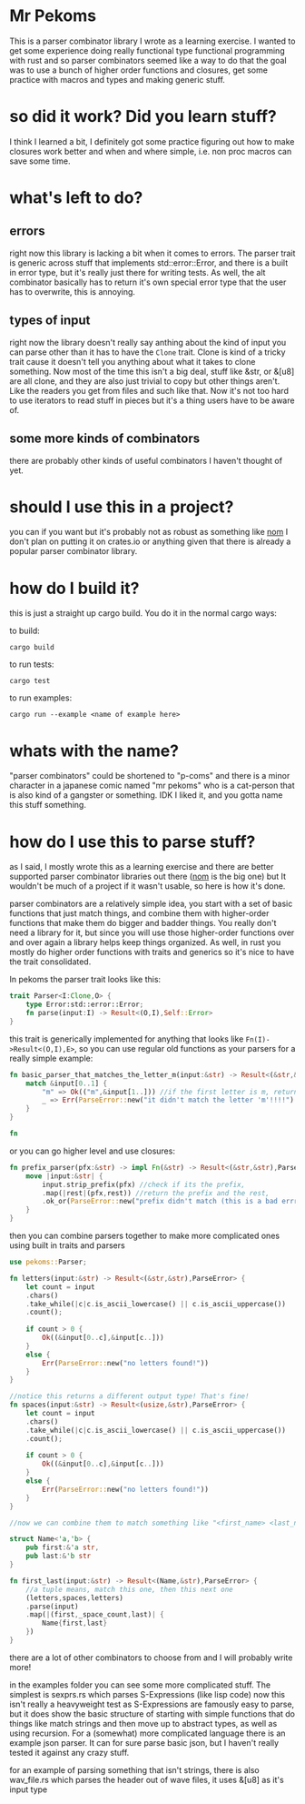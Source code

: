 Mr Pekoms
=========

This is a parser combinator library I wrote as a learning exercise. I wanted to get some experience doing
really functional type functional programming with rust and so parser combinators seemed like a way to do that
the goal was to use a bunch of higher order functions and closures, get some practice with macros and types and making
generic stuff.

# so did it work? Did you learn stuff?

I think I learned a bit, I definitely got some practice figuring out how to make closures work better
and when and where simple, i.e. non proc macros can save some time.

# what's left to do?

## errors
right now this library is lacking a bit when it comes to errors. The parser trait is generic across stuff that implements
std::error::Error, and there is a built in error type, but it's really just there for writing tests. As well, the alt combinator
basically has to return it's own special error type that the user has to overwrite, this is annoying.

## types of input
right now the library doesn't really say anthing about the kind of input you can parse other than it has to have the
`Clone` trait. Clone is kind of a tricky trait cause it doesn't tell you anything about what it takes to clone something.
Now most of the time this isn't a big deal, stuff like &str, or &[u8] are all clone, and they are also just trivial to copy
but other things aren't. Like the readers you get from files and such like that. Now it's not too hard to use iterators to read stuff
in pieces but it's a thing users have to be aware of.

## some more kinds of combinators
there are probably other kinds of useful combinators I haven't thought of yet.


# should I use this in a project?
you can if you want but it's probably not as robust as something like [nom](https://github.com/rust-bakery/nom)
I don't plan on putting it on crates.io or anything given that there is already a popular parser combinator library.

# how do I build it?
this is just a straight up cargo build. You do it in the normal cargo ways:

to build:
```
cargo build
```

to run tests:
```
cargo test
```

to run examples:
```
cargo run --example <name of example here>
```

# whats with the name?

"parser combinators" could be shortened to "p-coms" and there is a minor character in a japanese comic named "mr pekoms"
who is a cat-person that is also kind of a gangster or something. IDK I liked it, and you gotta name this stuff something.

# how do I use this to parse stuff?
as I said, I mostly wrote this as a learning exercise and there are better supported parser combinator libraries out there ([nom](https://github.com/rust-bakery/nom) is the big one) but It wouldn't be much of a project if it wasn't usable, so here is how it's done.

parser combinators are a relatively simple idea, you start with a set of basic functions that just match things, and combine
them with higher-order functions that make them do bigger and badder things. You really don't need a library for it, but
since you will use those higher-order functions over and over again a library helps keep things organized. As well, in rust
you mostly do higher order functions with traits and generics so it's nice to have the trait consolidated.

In pekoms the parser trait looks like this:

```rust
trait Parser<I:Clone,O> {
    type Error:std::error::Error;
    fn parse(input:I) -> Result<(O,I),Self::Error>
}
```

this trait is generically implemented for anything that looks like `Fn(I)->Result<(O,I),E>`, so you can use
regular old functions as your parsers for a really simple example:

```rust
fn basic_parser_that_matches_the_letter_m(input:&str) -> Result<(&str,&str),ParseError> {
    match &input[0..1] {
        "m" => Ok(("m",&input[1..])) //if the first letter is m, return it, and the rest of the input string
        _ => Err(ParseError::new("it didn't match the letter 'm'!!!!")
    }
}

fn 
```

or you can go higher level and use closures:

```rust
fn prefix_parser(pfx:&str) -> impl Fn(&str) -> Result<(&str,&str),ParseError> {
    move |input:&str| {
        input.strip_prefix(pfx) //check if its the prefix,
        .map(|rest|(pfx,rest)) //return the prefix and the rest,
        .ok_or(ParseError::new("prefix didn't match (this is a bad errror!)"))
    }
}
```

then you can combine parsers together to make more complicated ones using built in
traits and parsers
```rust
use pekoms::Parser;

fn letters(input:&str) -> Result<(&str,&str),ParseError> {
    let count = input
    .chars()
    .take_while(|c|c.is_ascii_lowercase() || c.is_ascii_uppercase())
    .count();
   
    if count > 0 {
        Ok((&input[0..c],&input[c..]))
    }
    else {
        Err(ParseError::new("no letters found!"))
    }
}

//notice this returns a different output type! That's fine!
fn spaces(input:&str) -> Result<(usize,&str),ParseError> {
    let count = input
    .chars()
    .take_while(|c|c.is_ascii_lowercase() || c.is_ascii_uppercase())
    .count();
   
    if count > 0 {
        Ok((&input[0..c],&input[c..]))
    }
    else {
        Err(ParseError::new("no letters found!"))
    }
}

//now we can combine them to match something like "<first_name> <last_name>"

struct Name<'a,'b> {
    pub first:&'a str,
    pub last:&'b str
}

fn first_last(input:&str) -> Result<(Name,&str),ParseError> {
    //a tuple means, match this one, then this next one
    (letters,spaces,letters)
    .parse(input)
    .map(|(first,_space_count,last)| {
        Name{first,last}
    })
}
```

there are a lot of other combinators to choose from and I will probably write more!

in the 
examples folder you can see some more complicated stuff. The simplest is sexprs.rs which parses S-Expressions (like lisp code) now this
isn't really a heavyweight test as S-Expressions are famously easy to parse, but it does show the basic structure of 
starting with simple functions that do things like match strings and then move up to abstract types, as well as using recursion.
For a (somewhat) more complicated language there is an example json parser. It can for sure parse basic json, but I haven't really tested it 
against any crazy stuff.

for an example of parsing something that isn't strings, there is also wav_file.rs which parses the header out of wave files, it uses &[u8] as it's
input type
